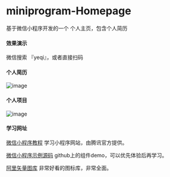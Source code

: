 # miniprogram-Homepage
基于微信小程序开发的一个 个人主页，包含个人简历

#### 效果演示
微信搜索 『yeqi』，或者直接扫码


#### 个人简历
![image](https://user-images.githubusercontent.com/53503115/109795704-36979b80-7c52-11eb-9f91-b5126a4bde1c.png)

#### 个人项目
![image](https://user-images.githubusercontent.com/53503115/109795779-57f88780-7c52-11eb-8e06-fe06824d00d3.png)

#### 学习网址
[微信小程序教程](URL 'https://developers.weixin.qq.com/miniprogram/dev/framework/') 学习小程序网站，由腾讯官方提供。

[微信小程序示例源码](URL 'https://github.com/wechat-miniprogram/miniprogram-demo')  github上的组件demo，可以优先体验后再学习。

[阿里矢量图库](URL 'https://www.iconfont.cn/') 非常好看的图标库，非常全面。

